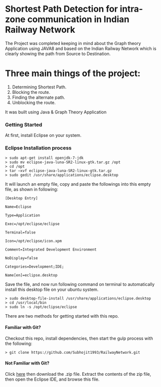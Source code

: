 # Shortest Path Detection for intra-zone communication in Indian Railway Network

The Project was completed keeping in mind about the Graph theory Application using JAVA8 and 
based on the Indian Railway Network which is clearly showing the path from Source to Destination.  

# Three main things of the project: 

1. Determining Shortest Path. 
2. Blocking the route. 
3. Finding the alternate path. 
4. Unblocking the route.

It was built using Java & Graph Theory Application

### Getting Started

At first, install Eclipse on your system.

### Eclipse Installation process

```
> sudo apt-get install openjdk-7-jdk
> sudo mv eclipse-java-luna-SR2-linux-gtk.tar.gz /opt
> cd /opt
> tar –xvf eclipse-java-luna-SR2-linux-gtk.tar.gz
> sudo gedit /usr/share/applications/eclipse.desktop

```
It will launch an empty file, copy and paste the followings into this empty file, as shown in following:

```
[Desktop Entry]

Name=Eclipse

Type=Application

Exec=/opt/eclipse/eclipse

Terminal=false

Icon=/opt/eclipse/icon.xpm

Comment=Integrated Development Environment

NoDisplay=false

Categories=Development;IDE;

Name[en]=eclipse.desktop

```
Save the file, and now run following command on terminal to automatically install this desktop file on your ubuntu system.

```
> sudo desktop-file-install /usr/share/applications/eclipse.desktop
> cd /usr/local/bin
> sudo ln -s /opt/eclipse/eclipse

```

There are two methods for getting started with this repo.

#### Familiar with Git?

Checkout this repo, install dependencies, then start the gulp process with the following:

```
> git clone https://github.com/Subhojit1993/RailwayNetwork.git

```

#### Not Familiar with Git?
Click [here](https://github.com/Subhojit1993/RailwayNetwork) then download the .zip file.  Extract the contents of the zip file, then open the Eclipse IDE, and browse this file.

